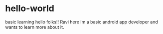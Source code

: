 # hello-world
basic learning
hello folks!!
Ravi here
Im a basic android app developer and wants to learn more about it.
